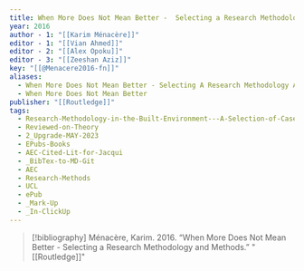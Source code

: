 ```yaml
---
title: When More Does Not Mean Better -  Selecting a Research Methodology and Methods
year: 2016
author - 1: "[[Karim Ménacère]]"
editor - 1: "[[Vian Ahmed]]"
editor - 2: "[[Alex Opoku]]"
editor - 3: "[[Zeeshan Aziz]]"
key: "[[@Menacere2016-fn]]"
aliases:
  - When More Does Not Mean Better - Selecting A Research Methodology And Methods
  - When More Does Not Mean Better
publisher: "[[Routledge]]"
tags:
  - Research-Methodology-in-the-Built-Environment---A-Selection-of-Case-Studies
  - Reviewed-on-Theory
  - 2_Upgrade-MAY-2023
  - EPubs-Books
  - AEC-Cited-Lit-for-Jacqui
  - _BibTex-to-MD-Git
  - AEC
  - Research-Methods
  - UCL
  - ePub
  - _Mark-Up
  - _In-ClickUp
---
```


> [!bibliography]
> Ménacère, Karim. 2016. “When More Does Not Mean Better -  Selecting a Research Methodology and Methods.” "[[Routledge]]"